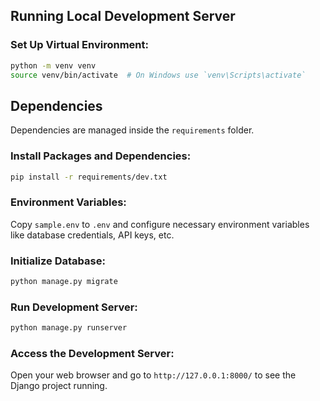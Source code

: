 


## Running Local Development Server

### Set Up Virtual Environment:

```bash
python -m venv venv
source venv/bin/activate  # On Windows use `venv\Scripts\activate`
```

## Dependencies

Dependencies are managed inside the `requirements` folder.

### Install Packages and Dependencies:

```bash
pip install -r requirements/dev.txt
```

### Environment Variables:

Copy `sample.env` to `.env` and configure necessary environment variables like database credentials, API keys, etc.

### Initialize Database:

```bash
python manage.py migrate
```

### Run Development Server:

```bash
python manage.py runserver
```

### Access the Development Server:

Open your web browser and go to `http://127.0.0.1:8000/` to see the Django project running.
```

